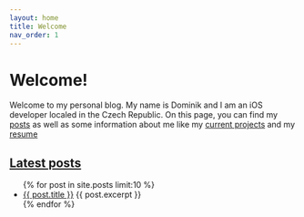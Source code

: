 ```yaml
---
layout: home
title: Welcome
nav_order: 1
---
```


# Welcome!

Welcome to my personal blog. My name is Dominik and I am an iOS developer localed in the Czech Republic. On this page, you can find my [posts](https://dominikgrodl.github.io/posts/) as well as some information about me like my [current projects]() and my [resume]()

## [Latest posts](/posts/)

<ul>
  {% for post in site.posts limit:10 %}
  <li>
   <a href="{{ post.url }}">{{ post.title }}</a>
   {{ post.excerpt }}
  </li>
{% endfor %}
</ul>
